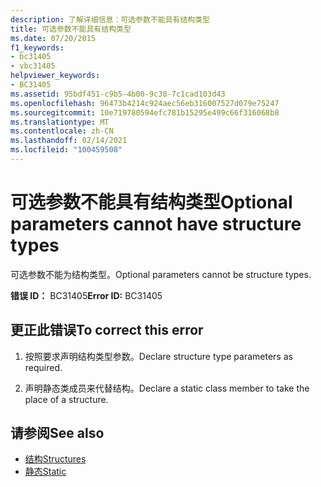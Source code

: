 ```yaml
---
description: 了解详细信息：可选参数不能具有结构类型
title: 可选参数不能具有结构类型
ms.date: 07/20/2015
f1_keywords:
- bc31405
- vbc31405
helpviewer_keywords:
- BC31405
ms.assetid: 95bdf451-c9b5-4b00-9c38-7c1cad103d43
ms.openlocfilehash: 96473b4214c924aec56eb316007527d079e75247
ms.sourcegitcommit: 10e719780594efc781b15295e499c66f316068b8
ms.translationtype: MT
ms.contentlocale: zh-CN
ms.lasthandoff: 02/14/2021
ms.locfileid: "100459508"
---
```

# <a name="optional-parameters-cannot-have-structure-types"></a><span data-ttu-id="a15a5-103">可选参数不能具有结构类型</span><span class="sxs-lookup"><span data-stu-id="a15a5-103">Optional parameters cannot have structure types</span></span>

<span data-ttu-id="a15a5-104">可选参数不能为结构类型。</span><span class="sxs-lookup"><span data-stu-id="a15a5-104">Optional parameters cannot be structure types.</span></span>  
  
 <span data-ttu-id="a15a5-105">**错误 ID：** BC31405</span><span class="sxs-lookup"><span data-stu-id="a15a5-105">**Error ID:** BC31405</span></span>  
  
## <a name="to-correct-this-error"></a><span data-ttu-id="a15a5-106">更正此错误</span><span class="sxs-lookup"><span data-stu-id="a15a5-106">To correct this error</span></span>  
  
1. <span data-ttu-id="a15a5-107">按照要求声明结构类型参数。</span><span class="sxs-lookup"><span data-stu-id="a15a5-107">Declare structure type parameters as required.</span></span>  
  
2. <span data-ttu-id="a15a5-108">声明静态类成员来代替结构。</span><span class="sxs-lookup"><span data-stu-id="a15a5-108">Declare a static class member to take the place of a structure.</span></span>  
  
## <a name="see-also"></a><span data-ttu-id="a15a5-109">请参阅</span><span class="sxs-lookup"><span data-stu-id="a15a5-109">See also</span></span>

- [<span data-ttu-id="a15a5-110">结构</span><span class="sxs-lookup"><span data-stu-id="a15a5-110">Structures</span></span>](../programming-guide/language-features/data-types/structures.md)
- [<span data-ttu-id="a15a5-111">静态</span><span class="sxs-lookup"><span data-stu-id="a15a5-111">Static</span></span>](../language-reference/modifiers/static.md)
